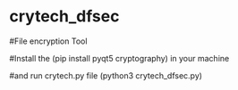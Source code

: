 # crytech_dfsec

#File encryption Tool 

#Install the (pip install pyqt5 cryptography) in your machine

#and run crytech.py file (python3 crytech_dfsec.py)
